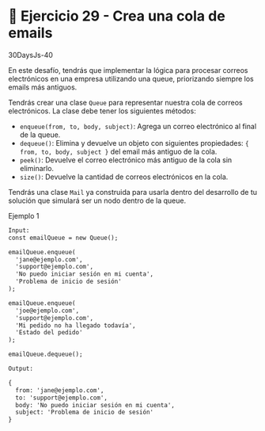# 🔴 Ejercicio 29 - Crea una cola de emails
30DaysJs-40

En este desafío, tendrás que implementar la lógica para procesar correos electrónicos en una empresa utilizando una queue, priorizando siempre los emails más antiguos.

Tendrás crear una clase `Queue` para representar nuestra cola de correos electrónicos. La clase debe tener los siguientes métodos:

- `enqueue(from, to, body, subject)`: Agrega un correo electrónico al final de la queue.
- `dequeue()`: Elimina y devuelve un objeto con siguientes propiedades: `{ from, to, body, subject }` del email más antiguo de la cola.
- `peek()`: Devuelve el correo electrónico más antiguo de la cola sin eliminarlo.
- `size()`: Devuelve la cantidad de correos electrónicos en la cola.

Tendrás una clase `Mail` ya construida para usarla dentro del desarrollo de tu solución que simulará ser un nodo dentro de la queue.

Ejemplo 1

```txt
Input:
const emailQueue = new Queue();

emailQueue.enqueue(
  'jane@ejemplo.com',
  'support@ejemplo.com',
  'No puedo iniciar sesión en mi cuenta',
  'Problema de inicio de sesión'
);

emailQueue.enqueue(
  'joe@ejemplo.com',
  'support@ejemplo.com',
  'Mi pedido no ha llegado todavía',
  'Estado del pedido'
);

emailQueue.dequeue();

Output:

{
  from: 'jane@ejemplo.com',
  to: 'support@ejemplo.com',
  body: 'No puedo iniciar sesión en mi cuenta',
  subject: 'Problema de inicio de sesión'
}

```